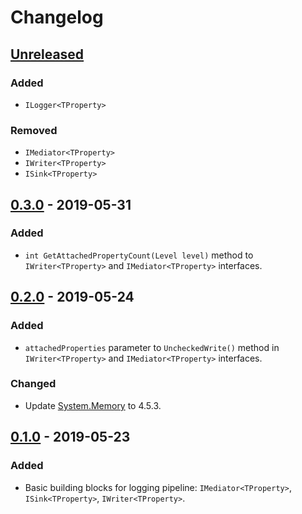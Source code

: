 # Changelog

## [Unreleased]
### Added
- `ILogger<TProperty>`

### Removed
- `IMediator<TProperty>`
- `IWriter<TProperty>`
- `ISink<TProperty>`

## [0.3.0] - 2019-05-31
### Added
- `int GetAttachedPropertyCount(Level level)` method to `IWriter<TProperty>` and `IMediator<TProperty>` interfaces.

## [0.2.0] - 2019-05-24
### Added
- `attachedProperties` parameter to `UncheckedWrite()` method in `IWriter<TProperty>` and `IMediator<TProperty>` interfaces.

### Changed
- Update [System.Memory](https://www.nuget.org/packages/System.Memory) to 4.5.3.

## [0.1.0] - 2019-05-23
### Added
- Basic building blocks for logging pipeline: `IMediator<TProperty>`, `ISink<TProperty>`, `IWriter<TProperty>`.

[Unreleased]: https://github.com/qbit86/phlogopite/compare/abstractions-0.3.0...feature/redesign
[0.3.0]: https://github.com/qbit86/phlogopite/compare/abstractions-0.2.0...abstractions-0.3.0
[0.2.0]: https://github.com/qbit86/phlogopite/compare/abstractions-0.1.0...abstractions-0.2.0
[0.1.0]: https://github.com/qbit86/phlogopite/releases/tag/abstractions-0.1.0
